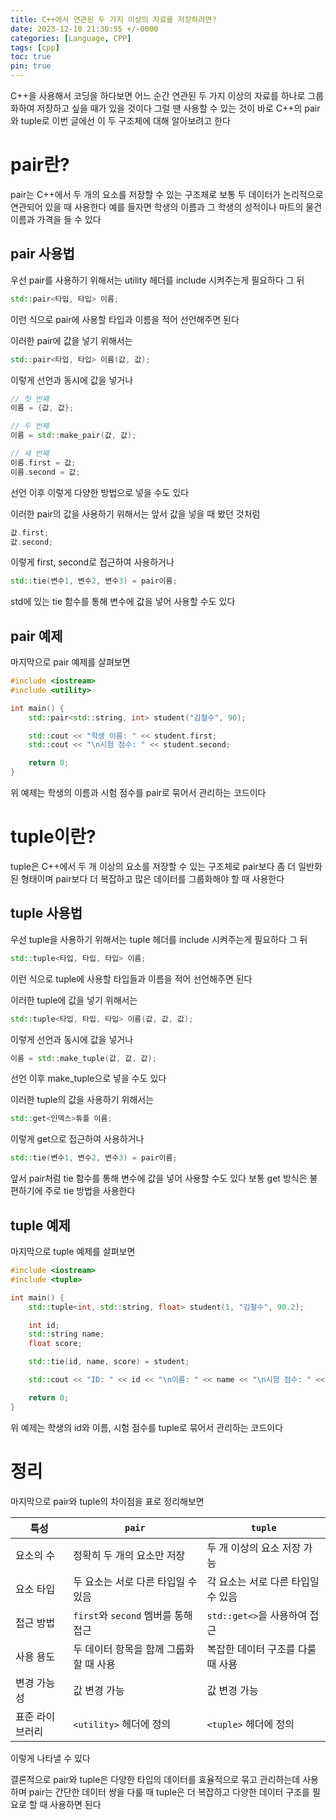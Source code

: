 ```yaml
---
title: C++에서 연관된 두 가지 이상의 자료를 저장하려면?
date: 2023-12-10 21:30:55 +/-0000
categories: [Language, CPP]
tags: [cpp]
toc: true
pin: true
---
```


C++을 사용해서 코딩을 하다보면 어느 순간 연관된 두 가지 이상의 자료를 하나로 그룹화하여 저장하고 싶을 때가 있을 것이다 그럴 땐 사용할 수 있는 것이 바로 C++의 pair와 tuple로 이번 글에선 이 두 구조체에 대해 알아보려고 한다

# pair란?

pair는 C++에서 두 개의 요소를 저장할 수 있는 구조체로 보통 두 데이터가 논리적으로 연관되어 있을 때 사용한다 예를 들자면 학생의 이름과 그 학생의 성적이나 마트의 물건 이름과 가격을 들 수 있다

## pair 사용법

우선 pair를 사용하기 위해서는 utility 헤더를 include 시켜주는게 필요하다 그 뒤 

~~~cpp
std::pair<타입, 타입> 이름;
~~~

이런 식으로 pair에 사용할 타입과 이름을 적어 선언해주면 된다

이러한 pair에 값을 넣기 위해서는

~~~cpp
std::pair<타입, 타입> 이름(값, 값);
~~~

이렇게 선언과 동시에 값을 넣거나

~~~cpp
// 첫 번째
이름 = {값, 값};

// 두 번째
이름 = std::make_pair(값, 값);

// 세 번째
이름.first = 값;
이름.second = 값;
~~~

선언 이후 이렇게 다양한 방법으로 넣을 수도 있다

이러한 pair의 값을 사용하기 위해서는 앞서 값을 넣을 때 봤던 것처럼

~~~cpp
값.first;
값.second;
~~~

이렇게 first, second로 접근하여 사용하거나

~~~cpp
std::tie(변수1, 변수2, 변수3) = pair이름;
~~~

std에 있는 tie 함수를 통해 변수에 값을 넣어 사용할 수도 있다

## pair 예제

마지막으로 pair 예제를 살펴보면

~~~cpp
#include <iostream>
#include <utility>

int main() {
    std::pair<std::string, int> student("김철수", 90);

    std::cout << "학생 이름: " << student.first;
    std::cout << "\n시험 점수: " << student.second;

    return 0;
}
~~~

위 예제는 학생의 이름과 시험 점수를 pair로 묶어서 관리하는 코드이다

# tuple이란?

tuple은 C++에서 두 개 이상의 요소를 저장할 수 있는 구조체로 pair보다 좀 더 일반화된 형태이며 pair보다 더 복잡하고 많은 데이터를 그룹화해야 할 때 사용한다

## tuple 사용법

우선 tuple을 사용하기 위해서는 tuple 헤더를 include 시켜주는게 필요하다 그 뒤 

~~~cpp
std::tuple<타입, 타입, 타입> 이름;
~~~

이런 식으로 tuple에 사용할 타입들과 이름을 적어 선언해주면 된다

이러한 tuple에 값을 넣기 위해서는

~~~cpp
std::tuple<타입, 타입, 타입> 이름(값, 값, 값);
~~~

이렇게 선언과 동시에 값을 넣거나

~~~cpp
이름 = std::make_tuple(값, 값, 값);
~~~

선언 이후 make_tuple으로 넣을 수도 있다

이러한 tuple의 값을 사용하기 위해서는 

~~~cpp
std::get<인덱스>튜플 이름;
~~~

이렇게 get으로 접근하여 사용하거나

~~~cpp
std::tie(변수1, 변수2, 변수3) = pair이름;
~~~

앞서 pair처럼 tie 함수를 통해 변수에 값을 넣어 사용할 수도 있다 보통 get 방식은 불편하기에 주로 tie 방법을 사용한다

## tuple 예제

마지막으로 tuple 예제를 살펴보면

~~~cpp
#include <iostream>
#include <tuple>

int main() {
    std::tuple<int, std::string, float> student(1, "김철수", 90.2);

    int id;
    std::string name;
    float score;

    std::tie(id, name, score) = student;

    std::cout << "ID: " << id << "\n이름: " << name << "\n시험 점수: " << score;

    return 0;
}
~~~

위 예제는 학생의 id와 이름, 시험 점수를 tuple로 묶어서 관리하는 코드이다

# 정리

마지막으로 pair와 tuple의 차이점을 표로 정리해보면 

| 특성         | `pair`                              | `tuple`                             |
|------------|-------------------------------------|------------------------------------|
| 요소의 수     | 정확히 두 개의 요소만 저장              | 두 개 이상의 요소 저장 가능           |
| 요소 타입    | 두 요소는 서로 다른 타입일 수 있음       | 각 요소는 서로 다른 타입일 수 있음    |
| 접근 방법    | `first`와 `second` 멤버를 통해 접근      | `std::get<>`을 사용하여 접근         |
| 사용 용도    | 두 데이터 항목을 함께 그룹화할 때 사용  | 복잡한 데이터 구조를 다룰 때 사용     |
| 변경 가능성 | 값 변경 가능                          | 값 변경 가능                        |
| 표준 라이브러리 | `<utility>` 헤더에 정의                | `<tuple>` 헤더에 정의                |

이렇게 나타낼 수 있다

결론적으로 pair와 tuple은 다양한 타입의 데이터를 효율적으로 묶고 관리하는데 사용하며 pair는 간단한 데이터 쌍을 다룰 때 tuple은 더 복잡하고 다양한 데이터 구조를 필요로 할 때 사용하면 된다